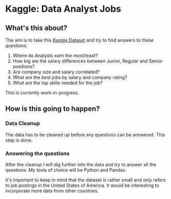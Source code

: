 # Kaggle: Data Analyst Jobs

## What's this about?
The aim is to take this [Kaggle Dataset](https://www.kaggle.com/andrewmvd/data-analyst-jobs) and try to find answers to these questions:

1. Where do Analysts earn the most/least?
2. How big are the salary differences between Junior, Regular and Senior positions?
3. Are company size and salary correlated?
4. What are the best jobs by salary and company rating?
5. What are the top skills needed for the job?

This is currently work-in-progress.

## How is this going to happen?

### Data Cleanup 
The data has to be cleaned up before any questions can be answered. This step is done.

### Answering the questions
After the cleanup I will dig further into the data and try to answer all the questions.
My tools of choice will be Python and Pandas.

It's important to keep in mind that the dataset is rather small and only refers to job postings in the United States of America. It would be interesting to incorporate more data from other countries.


